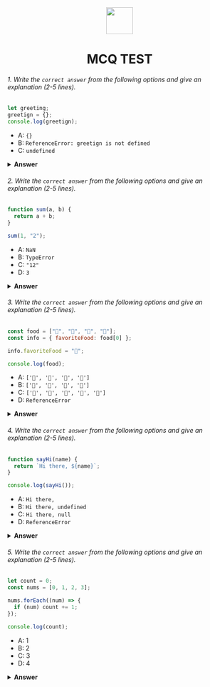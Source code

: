 <div align="center">
  <img height="60" src="https://edurev.gumlet.io/AllImages/original/ApplicationImages/CourseImages/944e5d47-8c55-4a89-91e5-22ab5f2798fc_CI.png">
  <h1>MCQ TEST</h1>
</div>

###### 1. Write the `correct answer` from the following options and give an explanation (2-5 lines).

```javascript
let greeting;
greetign = {};
console.log(greetign);
```

- A: `{}`
- B: `ReferenceError: greetign is not defined`
- C: `undefined`

<details><summary><b>Answer</b></summary>
<p>

#### Answer: 

<i>B: `ReferenceError: greetign is not defined`

In the provided code, there is a typo. You declared the variable as greeting, but you attempted to assign an empty object to greetign. Due to this typo, JavaScript will throw a ReferenceError because greetign is not defined.</i>

</p>
</details>

###### 2. Write the `correct answer` from the following options and give an explanation (2-5 lines).

```javascript
function sum(a, b) {
  return a + b;
}

sum(1, "2");
```

- A: `NaN`
- B: `TypeError`
- C: `"12"`
- D: `3`

<details><summary><b>Answer</b></summary>
<p>

#### Answer: 

<i>C: `"12"`

In the given code, the sum function takes two parameters a and b and returns their sum. When you call sum(1, "2"), JavaScript will perform type coercion and convert the number 1 to a string to make the operation possible. Therefore, it concatenates the two strings, resulting in "12".</i>

</p>
</details>

###### 3. Write the `correct answer` from the following options and give an explanation (2-5 lines).

```javascript
const food = ["🍕", "🍫", "🥑", "🍔"];
const info = { favoriteFood: food[0] };

info.favoriteFood = "🍝";

console.log(food);
```

- A: `['🍕', '🍫', '🥑', '🍔']`
- B: `['🍝', '🍫', '🥑', '🍔']`
- C: `['🍝', '🍕', '🍫', '🥑', '🍔']`
- D: `ReferenceError`

<details><summary><b>Answer</b></summary>
<p>

#### Answer: 

<i>A: `["🍕", "🍫", "🥑", "🍔"]`
In this code, the info object is initially assigned the value { favoriteFood: "🍕" }, where "🍕" is the first element of the food array. However, in the next line, the favoriteFood property of the info object is reassigned to "🍝". This change does not affect the food array in any way, so the food array remains `["🍕", "🍫", "🥑", "🍔"]`.</i>

</p>
</details>

###### 4. Write the `correct answer` from the following options and give an explanation (2-5 lines).

```javascript
function sayHi(name) {
  return `Hi there, ${name}`;
}

console.log(sayHi());
```

- A: `Hi there,`
- B: `Hi there, undefined`
- C: `Hi there, null`
- D: `ReferenceError`

<details><summary><b>Answer</b></summary>
<p>

#### Answer: 

<i>B: `Hi there, undefined`

In the given code, the sayHi function expects a parameter name, but when you call sayHi() without providing an argument, it will use the default value of undefined for name. So, it will return "Hi there, undefined" when you log it to the console.</i>

</p>
</details>

###### 5. Write the `correct answer` from the following options and give an explanation (2-5 lines).

```javascript
let count = 0;
const nums = [0, 1, 2, 3];

nums.forEach((num) => {
  if (num) count += 1;
});

console.log(count);
```

- A: 1
- B: 2
- C: 3
- D: 4

<details><summary><b>Answer</b></summary>
<p>

#### Answer: 

<i> C: `3`

In this code, the forEach loop iterates through the nums array and increments the count variable for each truthy value (a value not equal to 0). The nums array contains 4 elements (0, 1, 2, and 3), but only 3 of them (1, 2, and 3) are truthy, so the count variable ends up with a value of 3.</i>

</p>
</details>
